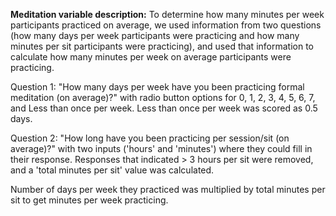 **Meditation variable description:** To determine how many minutes per week
participants practiced on average, we used information from two questions (how
many days per week participants were practicing and how many minutes per sit
participants were practicing), and used that information to calculate
how many minutes per week on average participants were practicing.  

Question 1: "How many days per week have you been practicing formal meditation
(on average)?" with radio button options for 0, 1, 2, 3, 4, 5, 6, 7, and Less than once per week. Less than once per week was scored as 0.5 days.   

Question 2: "How long have you been practicing per session/sit 
(on average)?" with two inputs ('hours' and 'minutes') where they could 
fill in their response. Responses that indicated > 3 hours per sit were removed, and a 'total minutes per sit' value was calculated.  

Number of days per week they practiced was multiplied by total minutes per sit
to get minutes per week practicing.  

